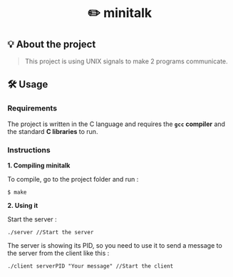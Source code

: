 <h1 align="center">
	✏️ minitalk
</h1>

## 💡 About the project

> This project is using UNIX signals to make 2 programs communicate.

## 🛠️ Usage

### Requirements

The project is written in the C language and requires the **`gcc` compiler** and the standard **C libraries** to run.

### Instructions

**1. Compiling minitalk**

To compile, go to the project folder and run :

```shell
$ make
```

**2. Using it**

Start the server :

```shell
./server //Start the server
```
The server is showing its PID, so you need to use it to send a message to the server from the client like this :
```shell
./client serverPID "Your message" //Start the client
```
